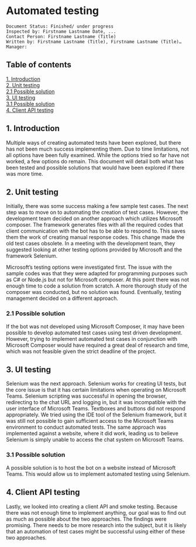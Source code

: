 # Automated testing 


    Document Status: Finished/ under progress
    Inspected by: Firstname Lastname Date, ...
    Contact Person: Firstname Lastname (Title)
    Written by: Firstname Lastname (Title), Firstname Lastname (Title)…
    Manager:
## Table of contents
[1. Introduction](#introduction)   
[2. Unit testing](#unittesting)   
[2.1 Possible solution](##unitsolution)   
[3. UI testing](#uitesting)   
[3.1 Possible solution](##uisolution)   
[4. Client API testing](#clientapitesting)   
 
## 1. Introduction <a name="introduction"></a>

Multiple ways of creating automated tests have been explored, but there has not been much success implementing them. Due to time limitations, not all options have been fully examined. While the options tried so far have not worked, a few options do remain. This document will detail both what has been tested and possible solutions that would have been explored if there was more time.

## 2. Unit testing <a name="unittesting"></a>

Initially, there was some success making a few sample test cases. The next step was to move on to automating the creation of test cases. However, the development team decided on another approach which utilizes Microsoft composer. The framework generates files with all the required codes that client communication with the bot has to be able to respond to. This saves them the work of creating manual response codes. This change made the old test cases obsolete. In a meeting with the development team, they suggested looking at other testing options provided by Microsoft and the framework Selenium.

Microsoft’s testing options were investigated first. The issue with the sample codes was that they were adapted for programming purposes such as C# or Node.js but not for Microsoft composer. At this point there was not enough time to code a solution from scratch. A more thorough study of the composer was conducted, but no solution was found. Eventually, testing management decided on a different approach.

### 2.1 Possible solution <a name="unitsolution"></a>

If the bot was not developed using Microsoft Composer, it may have been possible to develop automated test cases using test driven development. However, trying to implement automated test cases in conjunction with Microsoft Composer would have required a great deal of research and time, which was not feasible given the strict deadline of the project.

## 3. UI testing <a name="uitesting"></a>

Selenium was the next approach. Selenium works for creating UI tests, but the core issue is that it has certain limitations when operating on Microsoft Teams. Selenium scripting was successful in opening the browser, redirecting to the chat URL and logging in, but it was incompatible with the user interface of Microsoft Teams. Textboxes and buttons did not respond appropriately. We tried using the IDE tool of the Selenium framework, but it was still not possible to gain sufficient access to the Microsoft Teams environment to conduct automated tests. The same approach was implemented against a website, where it did work, leading us to believe Selenium is simply unable to access the chat system on Microsoft Teams.

### 3.1 Possible solution <a name="uisolution"></a>

A possible solution is to host the bot on a website instead of Microsoft Teams. This would allow us to implement automated testing using Selenium.

## 4. Client API testing <a name="clientapitesting"></a>

Lastly, we looked into creating a client API and smoke testing. Because there was not enough time to implement anything, our goal was to find out as much as possible about the two approaches. The findings were promising. There needs to be more research into the subject, but it is likely that an automation of test cases might be successful using either of these two approaches.
